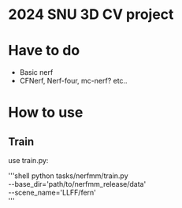 # 2024 SNU 3D CV project

# Have to do

- Basic nerf
- CFNerf, Nerf-four, mc-nerf? etc..

# How to use

## Train
use train.py:

'''shell
python tasks/nerfmm/train.py \
--base_dir='path/to/nerfmm_release/data' \
--scene_name='LLFF/fern'    
'''
    

  
